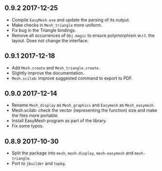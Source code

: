 0.9.2 2017-12-25
----------------

- Compile `EasyMesh.exe` and update the parsing of its output.
- Make checks in `Mesh_triangle` more uniform.
- Fix bug in the Triangle bindings.
- Remove all occurrences of `Obj.magic` to ensure polymorphism
  w.r.t. the layout.  Does not change the interface.

0.9.1 2017-12-18
----------------

- Add `Mesh.create` and `Mesh_triangle.create`.
- Slightly improve the documentation.
- `Mesh.scilab`: improve suggested command to export to PDF.

0.9.0 2017-12-14
----------------

- Rename `Mesh_display` as `Mesh_graphics` and `Easymesh` as
  `Mesh_easymesh`.
- Mesh.scilab: check the vector (representing the function) size and
  make the files more portable.
- Install EasyMesh program as part of the library.
- Fix some typos.

0.8.9 2017-10-30
----------------

- Split the package into `mesh`, `mesh-display`, `mesh-easymesh` and
  `mesh-triangle`.
- Port to `jbuilder` and `topkg`.
